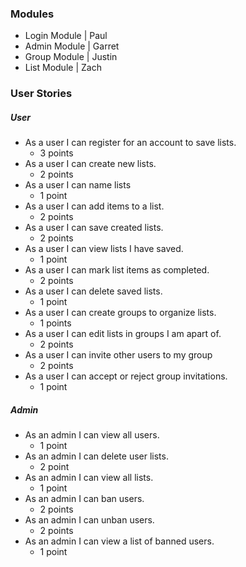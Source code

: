 ### Modules
- Login Module | Paul
- Admin Module | Garret
- Group Module | Justin
- List Module | Zach

### User Stories
##### User
- As a user I can register for an account to save lists.
    + 3 points
- As a user I can create new lists.
    + 2 points
- As a user I can name lists
    + 1 point
- As a user I can add items to a list.
    + 2 points
- As a user I can save created lists.
    + 2 points
- As a user I can view lists I have saved.
   + 1 point
- As a user I can mark list items as completed.
    + 2 points
- As a user I can delete saved lists.
    + 1 point
- As a user I can create groups to organize lists.
    + 1 points
- As a user I can edit lists in groups I am apart of.
    + 2 points
- As a user I can invite other users to my group
    + 2 points
- As a user I can accept or reject group invitations.
    + 1 point
##### Admin
- As an admin I can view all users.
    + 1 point
- As an admin I can delete user lists.
   + 2 point
- As an admin I can view all lists.
    + 1 point
- As an admin I can ban users.
    + 2 points
- As an admin I can unban users.
   + 2 points
- As an admin I can view a list of banned users.
    + 1 point
